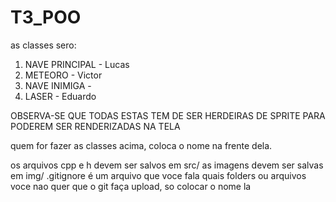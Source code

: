 # T3_POO

as classes sero:
1. NAVE PRINCIPAL - Lucas
2. METEORO		  - Victor
3. NAVE INIMIGA   - 
4. LASER          - Eduardo

OBSERVA-SE QUE TODAS ESTAS TEM DE SER HERDEIRAS DE SPRITE PARA PODEREM SER RENDERIZADAS NA TELA

quem for fazer as classes acima, coloca o nome na frente dela.

os arquivos cpp e h devem ser salvos em src/
as imagens devem ser salvas em img/
.gitignore é um arquivo que voce fala quais folders ou arquivos voce nao quer que o git faça upload, so colocar o nome la
